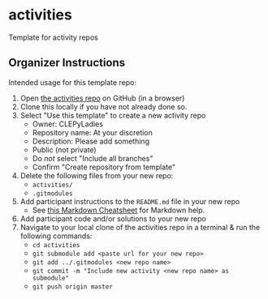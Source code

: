 # activities

Template for activity repos

## Organizer Instructions

Intended usage for this template repo:

1. Open [the activities repo](https://github.com/CLEPyLadies/activities) on GitHub (in a browser)
2. Clone this locally if you have not already done so.
3. Select "Use this template" to create a new activity repo
    - Owner: CLEPyLadies
    - Repository name: At your discretion
    - Description: Please add something
    - Public (not private)
    - Do _not_ select "Include all branches"
    - Confirm "Create repository from template"
4. Delete the following files from your new repo:
    - `activities/`
    - `.gitmodules`
5. Add participant instructions to the `README.md` file in your new repo
    - See [this Markdown Cheatsheet](https://github.com/adam-p/markdown-here/wiki/Markdown-Cheatsheet) for Markdown help.
6. Add participant code and/or solutions to your new repo
7. Navigate to your local clone of the activities repo in a terminal & run the following commands:
    - `cd activities`
    - `git submodule add <paste url for your new repo>`
    - `git add ../.gitmodules <new repo name>`
    - `git commit -m "Include new activity <new repo name> as submodule"`
    - `git push origin master`
